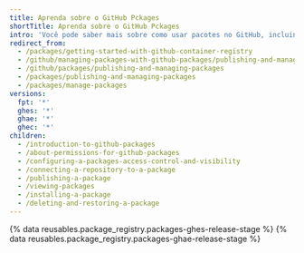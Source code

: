 ```yaml
---
title: Aprenda sobre o GitHub Pckages
shortTitle: Aprenda sobre o GitHub Pckages
intro: 'Você pode saber mais sobre como usar pacotes no GitHub, incluindo a publicação de novos pacotes em {% data variables.product.prodname_registry %}, visualizar e instalar pacotes existentes e, em circunstâncias especiais, excluir pacotes existentes.'
redirect_from:
  - /packages/getting-started-with-github-container-registry
  - /github/managing-packages-with-github-packages/publishing-and-managing-packages
  - /github/packages/publishing-and-managing-packages
  - /packages/publishing-and-managing-packages
  - /packages/manage-packages
versions:
  fpt: '*'
  ghes: '*'
  ghae: '*'
  ghec: '*'
children:
  - /introduction-to-github-packages
  - /about-permissions-for-github-packages
  - /configuring-a-packages-access-control-and-visibility
  - /connecting-a-repository-to-a-package
  - /publishing-a-package
  - /viewing-packages
  - /installing-a-package
  - /deleting-and-restoring-a-package
---
```


{% data reusables.package_registry.packages-ghes-release-stage %}
{% data reusables.package_registry.packages-ghae-release-stage %}
